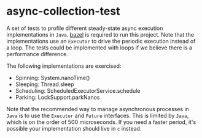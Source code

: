 # async-collection-test

A set of tests to profile different steady-state async execution implementations in `Java`. [bazel](https://docs.bazel.build/versions/4.0.0/install.html) is required to run this project. Note that the implementations use an `Executor` to drive the periodic execution instead of a loop. The tests could be implemented with loops if we believe there is a performance difference.

The following implementations are exercised:
 - Spinning: System.nanoTime()
 - Sleeping: Thread.sleep
 - Scheduling: ScheduledExecutorService.schedule
 - Parking: LockSupport.parkNanos

Note that the recommended way to manage asynchronous processes in `Java` is to use the `Executor` and `Future` interfaces. This is limited by `Java`, which is on the order of 500 microseconds. If you need a faster period, it's possible your implementation should live in `c` instead.
